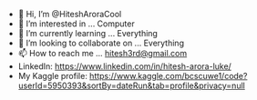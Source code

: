 - 👋 Hi, I’m @HiteshAroraCool
- 👀 I’m interested in ... Computer
- 🌱 I’m currently learning ... Everything
- 💞️ I’m looking to collaborate on ... Everything
- 📫 How to reach me ... hitesh3rd@gmail.com
- LinkedIn: https://www.linkedin.com/in/hitesh-arora-luke/
- My Kaggle profile: https://www.kaggle.com/bcscuwe1/code?userId=5950393&sortBy=dateRun&tab=profile&privacy=null

<!---
HiteshAroraCool/HiteshAroraCool is a ✨ special ✨ repository because its `README.md` (this file) appears on your GitHub profile.
You can click the Preview link to take a look at your changes.
--->
